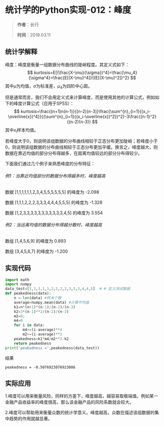# 统计学的Python实现-012：峰度

> **作者**：长行
>
> **时间**：2019.03.11

## 统计学解释

峰度：峰度是衡量一组数据分布曲线的陡峭程度。其定义式如下：
$$
kurtosis=E[(\frac{X-\mu}{\sigma})^4]=\frac{\mu_4}{\sigma^4}=\frac{E[(X-\mu)^4]}{(E[(X-\mu)^2])^2}
$$
其中$\mu$为均值，$\sigma$为标准差，$\mu_4$为四阶中心距。

但是通常而言，我们不会用定义式来计算峰度，而是使用其他的计算公式，例如如下的峰度计算公式（应用于SPSS）：
$$
kurtosis=\frac{(n+1)n(n-1)}{(n-2)(n-3)}\frac{\sum^{n}_{i=1}{(x_i-\overline{x})^4}}{(\sum^{n}_{i=1}{(x_i-\overline{x})^2})^2}-3\frac{(n-1)^2}{(n-2)(n-3)}
$$
其中$x_i$样本均值。

若峰度大于0，则说明该组数据的分布曲线相较于正态分布更加陡峭；若峰度小于0，则说明该组数据的分布曲线相较于正态分布更加平缓。换言之，峰度越大，则数据在靠近均值的部分分布得越多，在距离均值较远的部分分布得较少。

 下面我们通过几个例子来熟悉峰度的分布特征：

###### 例1：当靠近均值部分的数据分布得越多时，峰度越高

数据 [1,1,1,1,1,1,2,3,4,5,5,5,5,5,5] 的峰度为 -2.098

数据 [1,1,1,2,2,2,3,3,3,4,4,4,5,5,5] 的峰度为 -1.328

数据 [1,2,3,3,3,3,3,3,3,3,3,3,3,4,5] 的峰度为 3.554

###### 例2：当远离均值的数据分布得越分散时，峰度越高

数组 [1,4,5,6,9] 的峰度为 0.893

数组 [3,4,5,6,7] 的峰度为 -1.200

## 实现代码

```python
import math
import numpy
data_test=[1,1,1,1,1,2,2,2,2,3,3,3,4,4,5]  # # 定义测试数据
def peakedness(data):
    n = len(data) #样本个数
    average=numpy.mean(data) #计算平均值
    k1=n*(n+1)*(n-1)/(n-2)/(n-3)
    k2=3*(n-1)**2/(n-2)/(n-3)
    m2=0;
    m4=0
    for i in data:
        m4+=(i-average)**4
        m2+=(i-average)**2
    peakedness=k1*m4/m2**2-k2
    return peakedness
print('peakedness =',peakedness(data_test))
```

结果

```
peakedness = -0.5076923076923086
```

## 实际应用

1.峰度可以用来衡量风险，同样的方差下，峰度越高，越容易取极端值。例如某一金融产品收益率的峰度很高，那么该金融产品的风险系数就会较大。

2.峰度可以帮助用来衡量众数的统计学意义。峰度越高，众数在描述该组数据的集中趋势的作用就越显著。

 